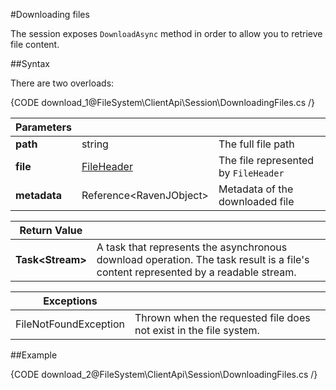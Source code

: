 ﻿#Downloading files

The session exposes `DownloadAsync` method in order to allow you to retrieve file content.


##Syntax

There are two overloads:

{CODE download_1@FileSystem\ClientApi\Session\DownloadingFiles.cs /}

| Parameters | | |
| ------------- | ------------- | ----- |
| **path** | string | The full file path |
| **file** | [FileHeader](../../../glossary/file-header) | The file represented by `FileHeader` |
| **metadata** | Reference&lt;RavenJObject&gt; | Metadata of the downloaded file |


| Return Value | |
| ------------- | ------------- |
| **Task&lt;Stream&gt;** |  A task that represents the asynchronous download operation. The task result is a file's content represented by a readable stream. | 

| Exceptions | |
| ------------- | ------------- |
| FileNotFoundException | Thrown when the requested file does not exist in the file system. |

##Example

{CODE download_2@FileSystem\ClientApi\Session\DownloadingFiles.cs /}